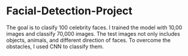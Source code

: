 # Facial-Detection-Project
The goal is to clasify 100 celebrity faces. I trained the model with 10,00 images and classify 70,000 images. The test images not only includes objects, animals, and different direction of faces. To overcome the obstacles, I used CNN to classify them.
